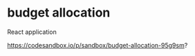 # budget allocation 
 React application

 https://codesandbox.io/p/sandbox/budget-allocation-95g9sm?
 
